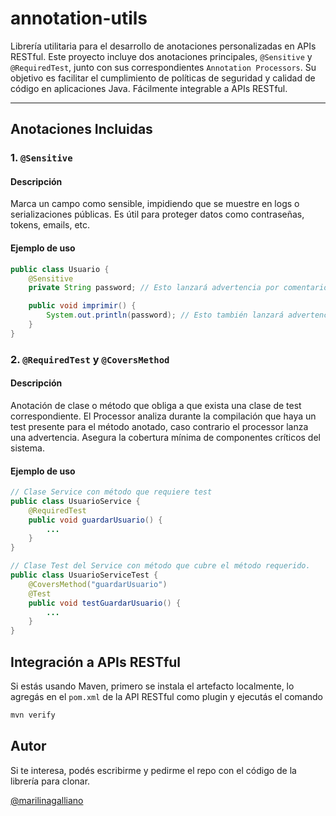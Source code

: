 # annotation-utils

Librería utilitaria para el desarrollo de anotaciones personalizadas en APIs RESTful. Este proyecto incluye dos anotaciones principales, `@Sensitive` y `@RequiredTest`, junto con sus correspondientes `Annotation Processors`. Su objetivo es facilitar el cumplimiento de políticas de seguridad y calidad de código en aplicaciones Java.
Fácilmente integrable a APIs RESTful. 

---

## Anotaciones Incluidas

### 1. `@Sensitive`

#### Descripción

Marca un campo como sensible, impidiendo que se muestre en logs o serializaciones públicas. Es útil para proteger datos como contraseñas, tokens, emails, etc.

#### Ejemplo de uso

```java
public class Usuario {
    @Sensitive
    private String password; // Esto lanzará advertencia por comentario

    public void imprimir() {
        System.out.println(password); // Esto también lanzará advertencia por log
    }
}
```

### 2. `@RequiredTest` y `@CoversMethod`

#### Descripción

Anotación de clase o método que obliga a que exista una clase de test correspondiente. El Processor analiza durante la compilación que haya un test presente para el método anotado, caso contrario el processor lanza una advertencia. Asegura la cobertura mínima de componentes críticos del sistema.

#### Ejemplo de uso

```java
// Clase Service con método que requiere test
public class UsuarioService {
    @RequiredTest
    public void guardarUsuario() {
        ...
    }
}

// Clase Test del Service con método que cubre el método requerido.
public class UsuarioServiceTest {
    @CoversMethod("guardarUsuario")
    @Test
    public void testGuardarUsuario() {
        ...
    }
}
```

## Integración a APIs RESTful

Si estás usando Maven, primero se instala el artefacto localmente, lo agregás en el `pom.xml` de la API RESTful como plugin y ejecutás el comando

```bash
mvn verify
```

## Autor

Si te interesa, podés escribirme y pedirme el repo con el código de la librería para clonar.

[@marilinagalliano](https://github.com/marilinagalliano)
